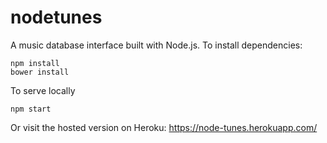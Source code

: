 # nodetunes
A music database interface built with Node.js.
To install dependencies:
```
npm install
bower install
```
To serve locally
```
npm start
```
Or visit the hosted version on Heroku:
https://node-tunes.herokuapp.com/
